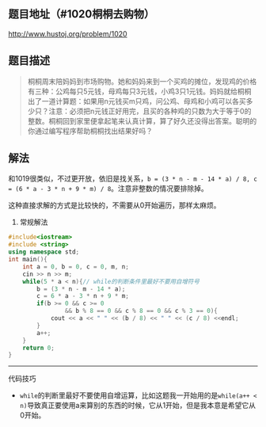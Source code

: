 ## 题目地址（#1020桐桐去购物）

http://www.hustoj.org/problem/1020

## 题目描述

> 桐桐周末陪妈妈到市场购物。她和妈妈来到一个买鸡的摊位，发现鸡的价格有三种：公鸡每只5元钱，母鸡每只3元钱，小鸡3只1元钱。妈妈就给桐桐出了一道计算题：如果用n元钱买m只鸡，问公鸡、母鸡和小鸡可以各买多少只？注意：必须把n元钱正好用完，且买的各种鸡的只数为大于等于0的整数。桐桐回到家里便拿起笔来认真计算，算了好久还没得出答案。聪明的你通过编写程序帮助桐桐找出结果好吗？


## 解法

和1019很类似，不过更开放，依旧是找关系，```b = (3 * n - m - 14 * a) / 8, c = (6 * a - 3 * n + 9 * m) / 8```。注意非整数的情况要排除掉。

这种直接求解的方式是比较快的，不需要从0开始遍历，那样太麻烦。

1. 常规解法

```cpp
#include<iostream>
#include <string>
using namespace std;
int main(){
    int a = 0, b = 0, c = 0, m, n;
    cin >> n >> m;
    while(5 * a < n){// while的判断条件里最好不要用自增符号
        b = (3 * n - m - 14 * a);
        c = 6 * a - 3 * n + 9 * m;
        if(b >= 0 && c >= 0 
                && b % 8 == 0 && c % 8 == 0 && c % 3 == 0){
            cout << a << " " << (b / 8) << " " << (c / 8) <<endl;
        }
        a++;
    }
    return 0;
}
```

---
代码技巧

- ```while```的判断里最好不要使用自增运算，比如这题我一开始用的是```while(a++ < n)```导致真正要使用a来算别的东西的时候，它从1开始，但是我本意是希望它从0开始。